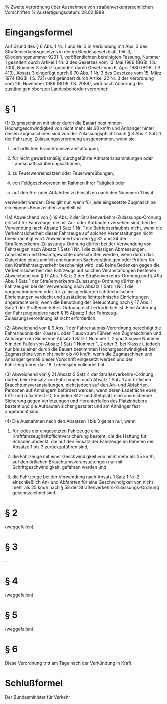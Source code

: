 % Zweite Verordnung über Ausnahmen von straßenverkehrsrechtlichen Vorschriften
% Ausfertigungsdatum: 28.02.1989
 
# Eingangsformel

Auf Grund des § 6 Abs. 1 Nr. 1 und Nr. 3 in Verbindung mit Abs. 3 des Straßenverkehrsgesetzes in der im Bundesgesetzblatt Teil III, Gliederungsnummer 9231-1, veröffentlichten bereinigten Fassung, Nummer 1 geändert durch Artikel 1 Nr. 3 des Gesetzes vom 13. Mai 1986 (BGBl. I S. 700), Nummer 3 zuletzt geändert durch Gesetz vom 6. April 1980 (BGBl. I S. 413), Absatz 3 eingefügt durch § 70 Abs. 1 Nr. 3 des Gesetzes vom 15. März 1974 (BGBl. I S. 721) und geändert durch Artikel 22 Nr. 3 der Verordnung vom 26. November 1986 (BGBl. I S. 2089), wird nach Anhörung der zuständigen obersten Landesbehörden verordnet:

# § 1

(1) Zugmaschinen mit einer durch die Bauart bestimmten Höchstgeschwindigkeit von nicht mehr als 60 km/h und Anhänger hinter diesen Zugmaschinen sind von der Zulassungspflicht nach § 3 Abs. 1 Satz 1 der Fahrzeug-Zulassungsverordnung ausgenommen, wenn sie

1. auf örtlichen Brauchtumsveranstaltungen,

2. für nicht gewerbsmäßig durchgeführte Altmaterialsammlungen oder Landschaftssäuberungsaktionen,

3. zu Feuerwehreinsätzen oder Feuerwehrübungen,

4. von Feldgeschworenen im Rahmen ihrer Tätigkeit oder

5. auf den An- oder Abfahrten zu Einsätzen nach den Nummern 1 bis 4

verwendet werden. Dies gilt nur, wenn für jede eingesetzte Zugmaschine ein eigenes Kennzeichen zugeteilt ist.

(1a) Abweichend von § 19 Abs. 2 der Straßenverkehrs-Zulassungs-Ordnung erlischt für Fahrzeuge, die mit An- oder Aufbauten versehen sind, bei der Verwendung nach Absatz 1 Satz 1 Nr. 1 die Betriebserlaubnis nicht, wenn die Verkehrssicherheit dieser Fahrzeuge auf solchen Veranstaltungen nicht beeinträchtigt wird. Abweichend von den §§ 32 und 34 der Straßenverkehrs-Zulassungs-Ordnung dürfen bei der Verwendung von Fahrzeugen nach Absatz 1 Satz 1 Nr. 1 die zulässigen Abmessungen, Achslasten und Gesamtgewichte überschritten werden, wenn durch das Gutachten eines amtlich anerkannten Sachverständigen oder Prüfers für den Kraftfahrzeugverkehr bescheinigt wird, daß keine Bedenken gegen die Verkehrssicherheit des Fahrzeugs auf solchen Veranstaltungen bestehen. Abweichend von § 17 Abs. 1 Satz 2 der Straßenverkehrs-Ordnung und § 49a Abs. 1 Satz 1 der Straßenverkehrs-Zulassungs-Ordnung dürfen an Fahrzeugen bei der Verwendung nach Absatz 1 Satz 1 Nr. 1 die vorgeschriebenen oder für zulässig erklärten lichttechnischen Einrichtungen verdeckt und zusätzliche lichttechnische Einrichtungen angebracht sein, wenn die Benutzung der Beleuchtung nach § 17 Abs. 1 Satz 1 der Straßenverkehrs-Ordnung nicht erforderlich ist. Eine Änderung der Fahrzeugpapiere nach § 15 Absatz 1 der Fahrzeug-Zulassungsverordnung ist nicht erforderlich.

(2) Abweichend von § 6 Abs. 1 der Fahrerlaubnis-Verordnung berechtigt die Fahrerlaubnis der Klasse L oder T auch zum Führen von Zugmaschinen und Anhängern im Sinne von Absatz 1 Satz 1 Nummer 1, 2 und 3 sowie Nummer 5 in den Fällen von Absatz 1 Satz 1 Nummer 1, 2 oder 3, bei Klasse L jedoch nur bis zu einer durch die Bauart bestimmten Höchstgeschwindigkeit der Zugmaschine von nicht mehr als 40 km/h, wenn die Zugmaschinen und Anhänger gemäß dieser Vorschrift eingesetzt werden und der Fahrzeugführer das 18. Lebensjahr vollendet hat.

(3) Abweichend von § 21 Absatz 2 Satz 4 der Straßenverkehrs-Ordnung dürfen beim Einsatz von Fahrzeugen nach Absatz 1 Satz 1 auf örtlichen Brauchtumsveranstaltungen, nicht jedoch auf den An- und Abfahrten, Personen auf Anhängern befördert werden, wenn deren Ladefläche eben, tritt- und rutschfest ist, für jeden Sitz- und Stehplatz eine ausreichende Sicherung gegen Verletzungen und Herunterfallen des Platzinhabers besteht und die Aufbauten sicher gestaltet und am Anhänger fest angebracht sind.

(4) Die Ausnahmen nach den Absätzen 1 bis 3 gelten nur, wenn

1. für jedes der eingesetzten Fahrzeuge eine Kraftfahrzeughaftpflichtversicherung besteht, die die Haftung für Schäden abdeckt, die auf den Einsatz der Fahrzeuge im Rahmen der Absätze 1 bis 3 zurückzuführen sind,

2. die Fahrzeuge mit einer Geschwindigkeit von nicht mehr als 25 km/h, auf den örtlichen Brauchtumsveranstaltungen nur mit Schrittgeschwindigkeit, gefahren werden und

3. die Fahrzeuge bei der Verwendung nach Absatz 1 Satz 1 Nr. 2 einschließlich An- und Abfahrten für eine Geschwindigkeit von nicht mehr als 25 km/h nach § 58 der Straßenverkehrs-Zulassungs-Ordnung gekennzeichnet sind.

# § 2

(weggefallen)

# § 3

\-

# § 4

(weggefallen)

# § 5

(weggefallen)

# § 6

Diese Verordnung tritt am Tage nach der Verkündung in Kraft.

# Schlußformel

Der Bundesminister für Verkehr

